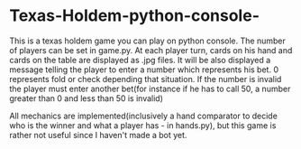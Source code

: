 # Texas-Holdem-python-console-

This is a texas holdem game you can play on python console. The number of players can be set in game.py. At each player turn,
cards on his hand and cards on the table are displayed as .jpg files. It will be also displayed a message telling the player
to enter a number which represents his bet. 0 represents fold or check depending that situation. If the number is invalid the player
must enter another bet(for instance if he has to call 50, a number greater than 0 and less than 50 is invalid)

  All mechanics are implemented(inclusively a hand comparator to decide who is the winner and what a player has - in hands.py), but this game is rather not useful since I haven't made a bot yet. 
